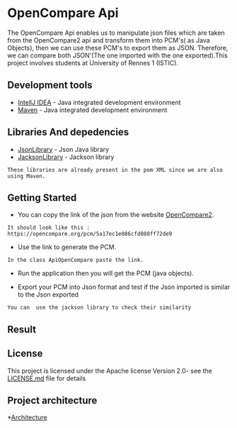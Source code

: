 # OpenCompare Api

The OpenCompare Api enables us to manipulate json files which are taken from the OpenCompare2 api and transform them into PCM's( as Java Objects), then we can use these PCM's to export them as JSON. Therefore, we can compare both JSON'(The one imported with the one exported).This project involves students at University of Rennes 1 (ISTIC).

## Development tools

* [IntellJ IDEA](https://www.jetbrains.com/idea/) - Java integrated development environment 
* [Maven](https://maven.apache.org/) - Java integrated development environment 


## Libraries And depedencies

* [JsonLibrary](http://www.java2s.com/Code/Jar/j/Downloadjavajsonjar.htm) - Json Java library
* [JacksonLibrary](http://www.java2s.com/Code/Jar/j/Downloadjacksonmapperasl120jar.htm) - Jackson library

```
These libraries are already present in the pom XML since we are also using Maven.
```


## Getting Started

* You can copy the link of the json from the website [OpenCompare2](https://opencompare.org/).
```
It should look like this : https://opencompare.org/pcm/5a17ec1e086cfd088ff72de9
```
* Use the link to generate the PCM.
```
In the class ApiOpenCompare paste the link.
```
* Run the application then you will get the PCM (java objects).

* Export your PCM into Json format and test if the Json imported is similar to the Json exported
```
You can  use the jackson library to check their similarity 
```

## Result



## License

This project is licensed under the Apache license  Version 2.0- see the [LICENSE.md](LICENSE.md) file for details

## Project architecture

*[Architecture](https://imgur.com/a/zrEAI)



